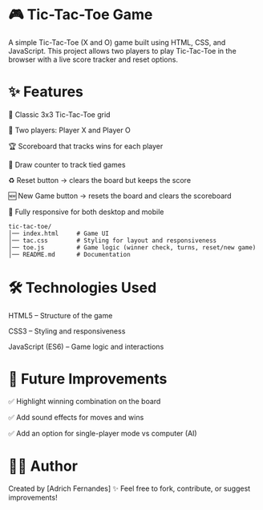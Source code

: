 # 🎮 Tic-Tac-Toe Game

A simple Tic-Tac-Toe (X and O) game built using HTML, CSS, and JavaScript.
This project allows two players to play Tic-Tac-Toe in the browser with a live score tracker and reset options.

# ✨ Features

🎲 Classic 3x3 Tic-Tac-Toe grid

🔄 Two players: Player X and Player O

🏆 Scoreboard that tracks wins for each player

🤝 Draw counter to track tied games

♻️ Reset button → clears the board but keeps the score

🆕 New Game button → resets the board and clears the scoreboard

📱 Fully responsive for both desktop and mobile

```
tic-tac-toe/
│── index.html     # Game UI
│── tac.css        # Styling for layout and responsiveness
│── toe.js         # Game logic (winner check, turns, reset/new game)
│── README.md      # Documentation

```

# 🛠️ Technologies Used

HTML5 – Structure of the game

CSS3 – Styling and responsiveness

JavaScript (ES6) – Game logic and interactions

# 🔮 Future Improvements

✅ Highlight winning combination on the board

✅ Add sound effects for moves and wins

✅ Add an option for single-player mode vs computer (AI)

# 👨‍💻 Author

Created by [Adrich Fernandes] ✨
Feel free to fork, contribute, or suggest improvements!
